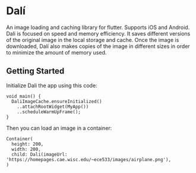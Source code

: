 # Dalí

An image loading and caching library for flutter. Supports iOS and Android.
Dali is focused on speed and memory efficiency. It saves different versions of the original image in the local storage and cache.
Once the image is downloaded, Dalí also makes copies of the image in different sizes in order to minimize the amount of memory used.


## Getting Started

Initialize Dali the app using this code:
```
void main() {
  DaliImageCache.ensureInitialized()
    ..attachRootWidget(MyApp())
    ..scheduleWarmUpFrame();
}
```


Then you can load an image in a container:
```
Container(
  height: 200,
  width: 200,
  child: Dali(imageUrl: 'https://homepages.cae.wisc.edu/~ece533/images/airplane.png'),
)
```
